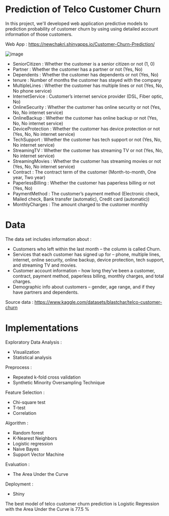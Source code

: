# Prediction of Telco Customer Churn
In this project, we'll developed web application predictive models to prediction probability of customer churn 
by using using detailed account information of those customers.

Web App : https://newchakri.shinyapps.io/Customer-Churn-Prediction/ 

![image](https://cdn.pic.in.th/file/picinth/Customer-Churn-Prediction_App.jpeg)

- SeniorCitizen : Whether the customer is a senior citizen or not (1, 0)
- Partner : Whether the customer has a partner or not (Yes, No)
- Dependents : Whether the customer has dependents or not (Yes, No)
- tenure : Number of months the customer has stayed with the company
- MultipleLines : Whether the customer has multiple lines or not (Yes, No, No phone service)
- InternetService : Customer’s internet service provider (DSL, Fiber optic, No)
- OnlineSecurity : Whether the customer has online security or not (Yes, No, No internet service)
- OnlineBackup : Whether the customer has online backup or not (Yes, No, No internet service)
- DeviceProtection : Whether the customer has device protection or not (Yes, No, No internet service)
- TechSupport : Whether the customer has tech support or not (Yes, No, No internet service)
- StreamingTV : Whether the customer has streaming TV or not (Yes, No, No internet service)
- StreamingMovies : Whether the customer has streaming movies or not (Yes, No, No internet service)
- Contract : The contract term of the customer (Month-to-month, One year, Two year)
- PaperlessBilling : Whether the customer has paperless billing or not (Yes, No)
- PaymentMethod : The customer’s payment method (Electronic check, Mailed check, Bank transfer (automatic), Credit card (automatic))
- MonthlyCharges : The amount charged to the customer monthly

# Data

The data set includes information about :

- Customers who left within the last month – the column is called Churn.
- Services that each customer has signed up for – phone, multiple lines, internet, online security, online backup, device protection, tech support, and streaming TV and movies.
- Customer account information – how long they’ve been a customer, contract, payment method, paperless billing, monthly charges, and total charges.
- Demographic info about customers – gender, age range, and if they have partners and dependents.

Source data : https://www.kaggle.com/datasets/blastchar/telco-customer-churn

# Implementations

Exploratory Data Analysis :
- Visualization
- Statistical analysis

Preprocess :
- Repeated k-fold cross validation
- Synthetic Minority Oversampling Technique

Feature Selection :
- Chi-square test
- T-test
- Correlation

Algorithm :
- Random forest
- K-Nearest Neighbors
- Logistic regression
- Naive Bayes
- Support Vector Machine

Evaluation :
- The Area Under the Curve

Deployment :
- Shiny

The best model of telco customer churn prediction is Logistic Regression with the Area Under the Curve is 77.5 %
